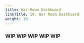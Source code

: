 ```yaml
---
title: War Room Dashboard
linkTitle: 10. War Room Dashboard
weight: 10
---
```


### WIP WIP WIP WIP WIP
